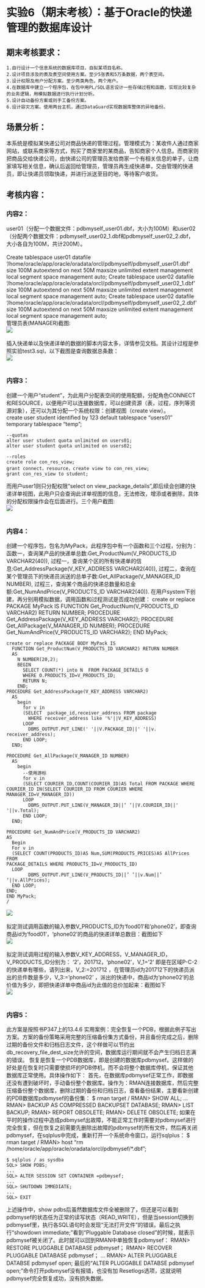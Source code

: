 # 实验6（期末考核）：基于Oracle的快递管理的数据库设计

## 期末考核要求：
    1.自行设计一个信息系统的数据库项目，自拟某项目名称。
    2.设计项目涉及的表及表空间使用方案。至少5张表和5万条数据，两个表空间。
    3.设计权限及用户分配方案。至少两类角色，两个用户。
    4.在数据库中建立一个程序包，在包中用PL/SQL语言设计一些存储过程和函数，实现比较复杂的业务逻辑，用模拟数据进行执行计划分析。
    5.设计自动备份方案或则手工备份方案。
    6.设计容灾方案。使用两台主机，通过DataGuard实现数据库整体的异地备份。
##  场景分析：
  本系统是模拟某快递公司对商品快递的管理过程。管理模式为：某收件人通过商家网站，或联系商家等方式，购买了商家里的某商品，告知商家个人信息。而商家则把商品交给快递公司，由快递公司的管理员发给商家一个有相关信息的单子，让商家填写相关信息，确认后返回给管理员，管理员再生成快递单，交由管理的快递员，即让快递员领取快递，并进行派送至目的地，等待客户收货。

## 考核内容：
### 内容2：
  user01（分配一个数据文件：pdbmyself_user01.dbf，大小为100M）和user02（分配两个数据文件：pdbmyself_user02_1.dbf和pdbmyself_user02_2.dbf，大小各自为100M，共计200M）。<br>
<br>
    Create  tablespace  user01  datafile 
        ‘/home/oracle/app/oracle/oradata/orcl/pdbmyself/pdbmyself_user01.dbf’
        size 100M autoextend on next 50M maxsize unlimited extent management 
        local segment  space management auto;
    Create  tablespace  user02  datafile 
        ‘/home/oracle/app/oracle/oradata/orcl/pdbmyself/pdbmyself_user02_1.dbf’
        size 100M autoextend on next 50M maxsize unlimited extent management 
        local segment  space management auto;
    Create  tablespace  user02  datafile
        ‘/home/oracle/app/oracle/oradata/orcl/pdbmyself/pdbmyself_user02_2.dbf’
        size 100M autoextend on next 50M maxsize unlimited extent management 
        local segment  space management auto;
<br>
  管理员表(MANAGER)截图:<BR>
![](./1.png)<br><br>
  插入快递单以及快递详单的数据的脚本内容太多，详情参见文档。其设计过程是参照实验test3.sql，以下截图是查询数据总条数：<br>
![](./2.png)<br><br>

###  内容3：
  创建一个用户“student”，为此用户分配表空间的使用配额，分配角色CONNECT和RESOURCE，以便用户可以连接数据库，可以创建资源（表，过程，序列等资源对象），还可以为其分配一个系统权限：创建视图（create view）。<br>
    create user student identified by 123
      default tablespace “users01”
      temporary tablespace “temp”;

    --quotas
    alter user student quota unlimited on users01;
    alter user student quota unlimited on users02;

    --roles
    create role con_res_view;
    grant connect，resource，create view to con_res_view;
    grant con_res_view to student;
  而用户user1则只分配权限“select on view_package_details”,即后续会创建的快递详单视图，此用户只会查询此详单视图的信息，无法修改，增添或者删除，具体的分配权限操作会在后面进行。三个用户截图:<br>
![](./3.png)<br><br>

###  内容4：
  创建一个程序包，包名为MyPack，此程序包中有一个函数和三个过程，分别为：
    函数一，查询某产品的快递单总数:Get_ProductNum(V_PRODUCTS_ID VARCHAR2(40)),
    过程一，查询某个区的所有快递单的信息:Get_AddressPackage(V_KEY_ADDRESS VARCHAR2(40)),
    过程二，查询在某个管理员下的快递员派送的总单子数:Get_AllPackage(V_MANAGER_ID NUMBER),
    过程三，查询某个商品的快递总数量和总金额:Get_NumAndPrice(V_PRODUCTS_ID VARCHAR2(40)).
  在用户system下创建，再分别用模拟数据，调用函数和过程测试是否成功创建：
    create or replace PACKAGE MyPack IS
      FUNCTION Get_ProductNum(V_PRODUCTS_ID VARCHAR2) RETURN NUMBER;
      PROCEDURE Get_AddressPackage(V_KEY_ADDRESS VARCHAR2);
      PROCEDURE Get_AllPackage(V_MANAGER_ID NUMBER);
      PROCEDURE Get_NumAndPrice(V_PRODUCTS_ID VARCHAR2);
    END MyPack;

    create or replace PACKAGE BODY MyPack IS
      FUNCTION Get_ProductNum(V_PRODUCTS_ID VARCHAR2) RETURN NUMBER
      AS
        N NUMBER(20,2);
        BEGIN
          SELECT COUNT(*) into N  FROM PACKAGE_DETAILS O
          WHERE O.PRODUCTS_ID=V_PRODUCTS_ID;
          RETURN N;
        END;
    PROCEDURE Get_AddressPackage(V_KEY_ADDRESS VARCHAR2)
      AS
        begin
          for v in
          (SELECT  package_id,receiver_address FROM package
            WHERE receiver_address like '%'||V_KEY_ADDRESS)
          LOOP
            DBMS_OUTPUT.PUT_LINE(' '||V.PACKAGE_ID||' '||v. receiver_address);
          END LOOP;
      END;

    PROCEDURE Get_AllPackage(V_MANAGER_ID NUMBER)
      AS
        begin 
          --使用游标
          for v in
          (SELECT COURIER_ID,COUNT(COURIER_ID)AS Total FROM PACKAGE WHERE COURIER_ID IN(SELECT COURIER_ID FROM COURIER WHERE MANAGER_ID=V_MANAGER_ID))
          LOOP
            DBMS_OUTPUT.PUT_LINE(V_MANAGER_ID||‘ ‘||V.COURIER_ID||' '||v.Total);
          END LOOP;
      END;

    PROCEDURE Get_NumAndPrice(V_PRODUCTS_ID VARCHAR2)
    AS
      Begin
      For v in
      (SELECT COUNT(PRODUCTS_ID)AS Num,SUM(PRODUCTS_PRICES)AS AllPrices FROM 
    PACKAGE_DETAILS WHERE PRODUCTS_ID=V_PRODUCTS_ID)
      LOOP
            DBMS_OUTPUT.PUT_LINE(V_PRODUCTS_ID||’ ’||v.Num||’ ‘||v.AllPrices);
      END LOOP;
    END;
    END MyPack;
    /
![](./6.png)<br><br>
  拟定测试调用函数的输入参数V_PRODUCTS_ID为‘food01’和’phone02’，即查询商品id为‘food01’，‘phone02’的商品的快递详单总数目：截图如下<br>
![](./4.png)<br><br>
  拟定测试调用过程的输入参数V_KEY_ADDRESS，V_MANAGER_ID，V_PRODUCTS_ID分别为：
  ‘2’，201712，‘phone02’，V_1=’2’ 即是在区域P-C-2的快递单有哪些，请列出来，V_2:=201712 ，在管理员id为201712下的快递员派出的总件数是多少，V_3:=’phone02’ ，派出的快递中，商品id为‘phone02’的总价值为多少，即把快递详单中商品id为此值的总价加起来：截图如下<br>
![](./5.png)<br><br>



### 内容5：
  此方案是按照书P347上的13.4.6 实用案例：完全恢复一个PDB，根据此例子写出方案。方案的备份策略采用完整的压缩备份集方式备份，并且备份完成之后，删除过期的备份文件和归档日志文件，这个样做可以节约出db_recovery_file_dest_size允许的空间，数据库运行期间就不会产生归档日志满的错误。
  恢复是恢复一个PDB数据库，即是创建的数据库pdbmysef。这样做的好处是在恢复时只需要使损坏的PDB停机，而不会将整个数据库停机，保证其他数据库正常使用。具体操作如下：
  首先，在数据库pdbmysef正常工作，即数据还没有遭到破坏时，手动备份整个数据库。操作为：RMAN连接数据库，然后完整压缩备份整个数据库，删除过期的备份和归档日志，查看备份结果，主要看新创建的PDB数据库pdbmysef的备份集：
    $ rman target /
    RMAN> SHOW ALL;
    ...
    RMAN> BACKUP AS COMPRESSED BACKUPSET DATABASE;
    RMAN> LIST BACKUP;
    RMAN> REPORT OBSOLETE;
    RMAN> DELETE OBSOLETE;
  如果在平时的操作过程中造成pdbmysef出故障，不能正常工作时需要对pdbmysef进行完全恢复，但在恢复之前需要先删除出故障的pdbmysef的所有文件，然后再关闭pdbmysef，在sqlplus中完成，重新打开一个系统命令窗口，运行sqlplus：
    $ rman target /
    RMAN> host “rm /home/oracle/app/oracle/oradata/orcl/pdbmysef/*.dbf”;
  
    $ sqlplus / as sysdba
    SQL> SHOW PDBS;
    ...
    SQL> ALTER SESSION SET CONTAINER =pdbmysef;
    ...
    SQL> SHUTDOWN IMMEDIATE;
    ...
    SQL> EXIT
  上述操作中，show pdbs后虽然数据库文件全被删除了，但还是可以看到pdbmysef的状态任为正常的读写状态（READ_WRITE），但是当session切换到pdbmysef里，执行各SQL语句时会发现“无法打开文件”的错误。最后之执行“showdown immediate;”看到“Pluggable Database closed”的时候，就表示pdbmysef被关闭了。此时就可以回到RMAN中单独恢复pdbmysef：
    RMAN> RESTORE PLUGGABLE DATABASE pdbmysef；
    RMAN> RECOVER PLUGGABLE DATABASE pdbmysef；
    ...
    RMAN> ALTER PLUGGABLE DATABSE pdbmysef open;
  最后的“ALTER PLUGGABLE DATABSE pdbmysef open;”命令打开pdbmysef没有报错，也没有加
  Resetlogs选项，这就说明pdbmysef完全恢复成功，没有损失数据。







